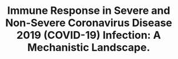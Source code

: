 ---
authors: Mukund K, Nayak P, Ashokkumar C, Rao S, Almeda J, Betancourt-Garcia MM, Sindhi
  R, Subramaniam S
carousel: false
dccs:
- Metabolomics
doi: 10.3389/fimmu.2021.738073
featured: false
journal: Frontiers in immunology
keywords: '["Cell Differentiation", "cDC2", "Sequence Analysis, RNA", "megakaryocyte",
  "Immunity, Innate", "Lymphopoiesis", "Killer Cells, Natural", "Receptors, Antigen,
  T-Cell, gamma-delta", "COVID-19", "adult multisystem inflammatory disease, COVID-19
  related", "Cell Proliferation", "plasmablast", "Mucosal-Associated Invariant T Cells",
  "SARS-CoV-2", "Single-Cell Analysis", "Humans", "aggregation", "Neutrophils", "MDSC",
  "Interferon Type I", "low-density neutrophils", "immune-remodeling", "T-Lymphocytes",
  "Systemic Inflammatory Response Syndrome", "Thrombopoiesis"]'
landmark: false
layout: ../../layouts/Publication.astro
page: '738073'
pmcid: PMC8548832
pmid: 34721400
title: 'Immune Response in Severe and Non-Severe Coronavirus Disease 2019 (COVID-19)
  Infection: A Mechanistic Landscape.'
volume: '12'
year: 2021

---